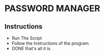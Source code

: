 # PASSWORD MANAGER

## Instructions

- Run The Script 
- Follow the Instructions of the program 
- DONE that's all it is

